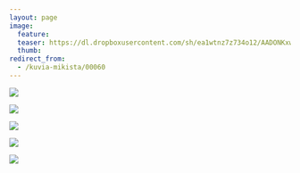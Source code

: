 ```yaml
---
layout: page
image:
  feature:
  teaser: https://dl.dropboxusercontent.com/sh/ea1wtnz7z734o12/AADONKxwXpRBNC5toPj76_Kwa/mikin-kuvat/2/DS28222-245px.jpg
  thumb:
redirect_from:
  - /kuvia-mikista/00060
---
```


[![](https://dl.dropboxusercontent.com/sh/ea1wtnz7z734o12/AADsKT47DzZYRLb2qDfDLS42a/mikin-kuvat/2/DS28010-800px.jpg)](https://dl.dropboxusercontent.com/sh/ea1wtnz7z734o12/AABCrzc-I5_i4-lvtbryenfXa/mikin-kuvat/2/DS28010.jpg)

[![](https://dl.dropboxusercontent.com/sh/ea1wtnz7z734o12/AAD_jj-P5MqpMxGqTFloNYq8a/mikin-kuvat/2/DS28067-800px.jpg)](https://dl.dropboxusercontent.com/sh/ea1wtnz7z734o12/AAC8dPoGRVtAs_-bNrlDzT25a/mikin-kuvat/2/DS28067.jpg)

[![](https://dl.dropboxusercontent.com/sh/ea1wtnz7z734o12/AACXUbC3FKg5Drt9REsDBJiPa/mikin-kuvat/2/DS28070-800px.jpg)](https://dl.dropboxusercontent.com/sh/ea1wtnz7z734o12/AADuwLG4tKGZJZdqF-VUqfxXa/mikin-kuvat/2/DS28070.jpg)

[![](https://dl.dropboxusercontent.com/sh/ea1wtnz7z734o12/AAAFVB8gNJ5NzTiW92l5eZGva/mikin-kuvat/2/DS28074-800px.jpg)](https://dl.dropboxusercontent.com/sh/ea1wtnz7z734o12/AAA2RYkstw-qlHWREOzmYSS_a/mikin-kuvat/2/DS28074.jpg)

[![](https://dl.dropboxusercontent.com/sh/ea1wtnz7z734o12/AAD4Tc6aXB3JmQ0_S1fFLFjQa/mikin-kuvat/2/DS28222-800px.jpg)](https://dl.dropboxusercontent.com/sh/ea1wtnz7z734o12/AACj_ADZl6drDRusn2jgZiRea/mikin-kuvat/2/DS28222.jpg)

